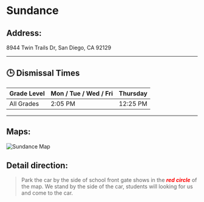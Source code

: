 # Sundance

## Address: 
8944 Twin Trails Dr, San Diego, CA 92129

---

## 🕒 Dismissal Times

| Grade Level     | Mon / Tue / Wed / Fri | Thursday  |
|-----------------|-----------------------|-----------|
| All Grades      | 2:05 PM               | 12:25 PM  |

---

## Maps:
![Sundance Map](Sundance.jpg)

## Detail direction:

> Park the car by the side of school front gate shows in the <span style="color:red">***red circle***</span> of the map. We stand by the side of the car, students will looking for us and come to the car.
